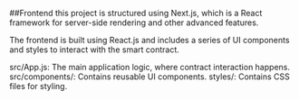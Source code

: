 ##Frontend
this project is structured using Next.js, which is a React framework for server-side rendering and other advanced features.

The frontend is built using React.js and includes a series of UI components and styles to interact with the smart contract.

src/App.js: The main application logic, where contract interaction happens.
src/components/: Contains reusable UI components.
styles/: Contains CSS files for styling.
